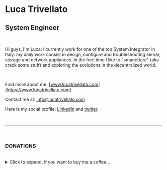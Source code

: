# Luca Trivellato

## System Engineer 

<br>

Hi guys, I'm Luca: I currently work for one of the top System Integrator in Italy: my daily work consist in design, configure and troubleshooting server, storage and network appliances. In the free time I like to "smanettare" (aka crack some stuff) and exploring the evolutions in the decentralized world.

<br>

Find more about me: [www.lucatrivellato.com](https://www.lucatrivellato.com)

Contact me at: [info@lucatrivellato.com](mailto:info@lucatrivellato.com)

Here is my social profile: [LinkedIn](https://www.linkedin.com/in/luca-trivellato/) and [twitter](https://twitter.com/luk_twe).


<br>

---

<br>

### DONATIONS

<br>

<details>
<summary>Click to expand, if you want to buy me a coffee...</summary>
  
  ```
  BTC: bc1qygg0sctvfxk8558h22pqq8yanhccrjf6dxhtwt
  ```
</details>
